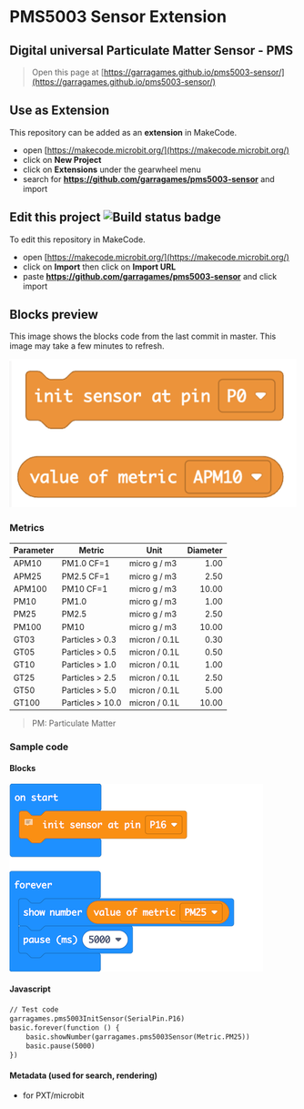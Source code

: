 # PMS5003 Sensor Extension

## Digital universal Particulate Matter Sensor - PMS


> Open this page at [https://garragames.github.io/pms5003-sensor/](https://garragames.github.io/pms5003-sensor/)

## Use as Extension

This repository can be added as an **extension** in MakeCode.

* open [https://makecode.microbit.org/](https://makecode.microbit.org/)
* click on **New Project**
* click on **Extensions** under the gearwheel menu
* search for **https://github.com/garragames/pms5003-sensor** and import

## Edit this project ![Build status badge](https://github.com/garragames/pms5003-sensor/workflows/MakeCode/badge.svg)

To edit this repository in MakeCode.

* open [https://makecode.microbit.org/](https://makecode.microbit.org/)
* click on **Import** then click on **Import URL**
* paste **https://github.com/garragames/pms5003-sensor** and click import

## Blocks preview


This image shows the blocks code from the last commit in master.
This image may take a few minutes to refresh.

![A rendered view of the blocks](https://raw.githubusercontent.com/garragames/pms5003-sensor/master/blocks.png)

### Metrics

|Parameter | Metric           | Unit          | Diameter|
|----------|------------------|---------------|--------:|
|APM10     | PM1.0 CF=1       | micro g / m3  |    1.00 |
|APM25     | PM2.5 CF=1       | micro g / m3  |    2.50 |
|APM100    | PM10  CF=1       | micro g / m3  |   10.00 |
|PM10      | PM1.0            | micro g / m3  |    1.00 |
|PM25      | PM2.5            | micro g / m3  |    2.50 |
|PM100     | PM10             | micro g / m3  |   10.00 |
|GT03      | Particles > 0.3  | micron / 0.1L |    0.30 |       
|GT05      | Particles > 0.5  | micron / 0.1L |    0.50 |       
|GT10      | Particles > 1.0  | micron / 0.1L |    1.00 |       
|GT25      | Particles > 2.5  | micron / 0.1L |    2.50 |       
|GT50      | Particles > 5.0  | micron / 0.1L |    5.00 |       
|GT100     | Particles > 10.0 | micron / 0.1L |   10.00 |

> PM: Particulate Matter

### Sample code

#### Blocks

![A rendered view of the blocks](https://raw.githubusercontent.com/garragames/pms5003-sensor/master/test.png)

#### Javascript

```
// Test code
garragames.pms5003InitSensor(SerialPin.P16)
basic.forever(function () {
    basic.showNumber(garragames.pms5003Sensor(Metric.PM25))
    basic.pause(5000)
})

```

#### Metadata (used for search, rendering)

* for PXT/microbit

<script src="https://makecode.com/gh-pages-embed.js"></script><script>makeCodeRender("{{ site.makecode.home_url }}", "{{ site.github.owner_name }}/{{ site.github.repository_name }}");</script>
